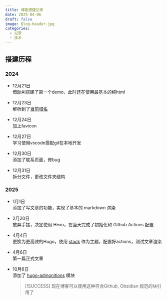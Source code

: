 ```yaml
---
title: 博客搭建记录
date: 2025-04-06
draft: false
image: Blog-header.jpg
categories:
  - 记录
  - 技术
---
```


## 搭建历程

### 2024

- 12月21日<br>
  借助AI搭建了第一个demo，此时还在使用最基本的纯html

- 12月23日<br>
  解析到了[当前域名](https://rikka.top)

- 12月24日<br>
  加上favicon

- 12月27日<br>
  学习使用vscode搭配git在本地开发

- 12月30日<br>
  添加了联系页面，修bug

- 12月31日<br>
  拆分文件，更改文件夹结构

### 2025

- 1月1日<br>
  添加了写文章的功能，实现了基本的 markdown 渲染

- 2月20日<br>
  放弃手搓，决定使用 Hexo，在当天完成了初始化和 Github Actions 配置

- 4月4日<br>
  更换为更高效的Hugo，使用 [stack](https://stack.jimmycai.com/) 作为主题，配置好actions，测试文章渲染

- 4月6日<br>
  第一篇正式文章

- 10月6日<br>
  添加了 [hugo-admonitions](https://github.com/KKKZOZ/hugo-admonitions) 模块
  > [!SUCCESS]
  > 现在博客可以使用这种符合Github, Obsidian 规范的块引用了
